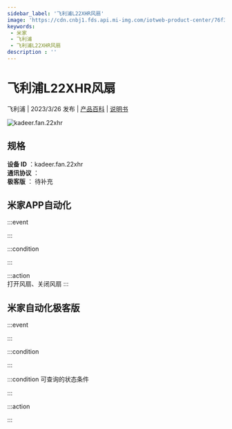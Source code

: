 ```yaml
---
sidebar_label: '飞利浦L22XHR风扇'
image: 'https://cdn.cnbj1.fds.api.mi-img.com/iotweb-product-center/76f35027ebac923a8421b99c4fc7e046_1675649776080.png?GalaxyAccessKeyId=AKVGLQWBOVIRQ3XLEW&Expires=9223372036854775807&Signature=kkRpv3jAl1sDfNwyKrrDebpIIxc='
keywords: 
 - 米家
 - 飞利浦
 - 飞利浦L22XHR风扇
description : ''
---
```

# 飞利浦L22XHR风扇

飞利浦 | 2023/3/26 发布 | [产品百科](https://home.mi.com/webapp/content/baike/product/index.html?model=kadeer.fan.22xhr/) | [说明书](https://home.mi.com/views/introduction.html?model=kadeer.fan.22xhr&region=cn)

![kadeer.fan.22xhr](https://cdn.cnbj1.fds.api.mi-img.com/iotweb-product-center/76f35027ebac923a8421b99c4fc7e046_1675649776080.png?GalaxyAccessKeyId=AKVGLQWBOVIRQ3XLEW&Expires=9223372036854775807&Signature=kkRpv3jAl1sDfNwyKrrDebpIIxc=)

## 规格  
> 
**设备 ID** ：kadeer.fan.22xhr  
**通讯协议** ：  
**极客版**  ： 待补充 


## 米家APP自动化  

:::event  

:::

:::condition  

:::

:::action   
打开风扇、关闭风扇
:::

## 米家自动化极客版  

:::event  

:::

:::condition  

:::

:::condition 可查询的状态条件  

:::

:::action  

:::

        
